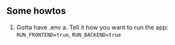 ## Some howtos

1. Gotta have .env
 a. Tell it how you want to run the app: `RUN_FRONTEND=true`, `RUN_BACKEND=true`
